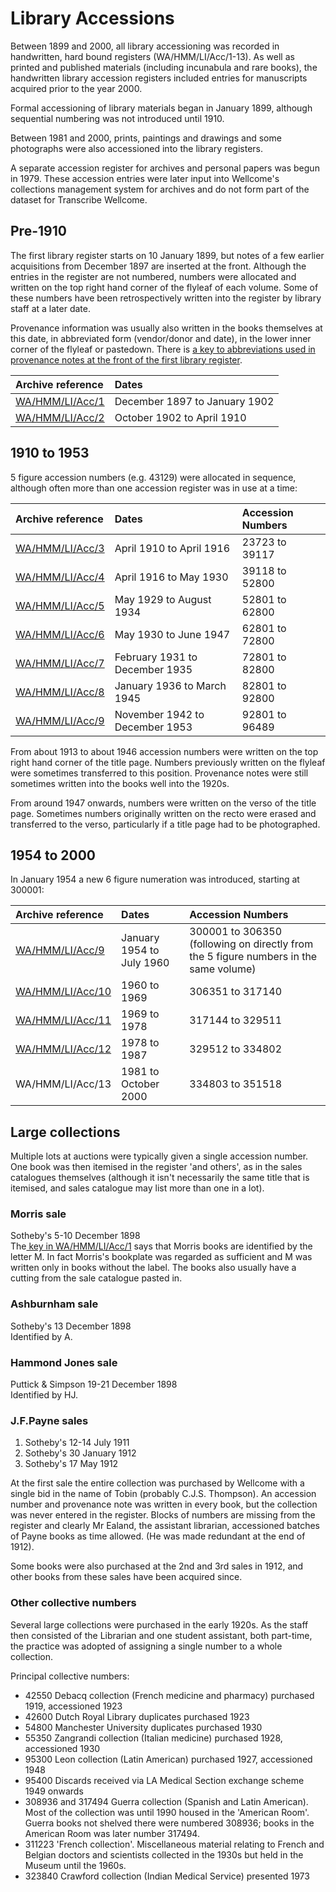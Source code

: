 # Library Accessions

Between 1899 and 2000, all library accessioning was recorded in handwritten, hard bound registers \(WA/HMM/LI/Acc/1-13\). As well as printed and published materials \(including incunabula and rare books\), the handwritten library accession registers included entries for manuscripts acquired prior to the year 2000.

Formal accessioning of library materials began in January 1899, although sequential numbering was not introduced until 1910.

Between 1981 and 2000, prints, paintings and drawings and some photographs were also accessioned into the library registers.

A separate accession register for archives and personal papers was begun in 1979. These accession entries were later input into Wellcome's collections management system for archives and do not form part of the dataset for Transcribe Wellcome.

## Pre-1910

The first library register starts on 10 January 1899, but notes of a few earlier acquisitions from December 1897 are inserted at the front. Although the entries in the register are not numbered, numbers were allocated and written on the top right hand corner of the flyleaf of each volume. Some of these numbers have been retrospectively written into the register by library staff at a later date.

Provenance information was usually also written in the books themselves at this date, in abbreviated form \(vendor/donor and date\), in the lower inner corner of the flyleaf or pastedown. There is [a key to abbreviations used in provenance notes at the front of the first library register](https://wellcomecollection.org/works/unfu5a6d/items?canvas=6&langCode=false&sierraId=b28477583&source=viewer%2Fpaginator).

| Archive reference | Dates |
| :--- | :--- |
| [WA/HMM/LI/Acc/1](https://wellcomecollection.org/works/unfu5a6d/items?sierraId=b28477583&langCode=false&canvas=1) | December 1897 to January 1902 |
| [WA/HMM/LI/Acc/2](https://wellcomecollection.org/works/ycjb8rkt/items?sierraId=b28477509&langCode=false&canvas=1) | October 1902 to April 1910 |

## 1910 to 1953

5 figure accession numbers \(e.g. 43129\) were allocated in sequence, although often more than one accession register was in use at a time:

| Archive reference | Dates | Accession Numbers |
| :--- | :--- | :--- |
| [WA/HMM/LI/Acc/3](https://wellcomecollection.org/works/tt9rxeps/items?sierraId=b28477558&langCode=false&canvas=1) | April 1910 to April 1916 | 23723 to 39117 |
| [WA/HMM/LI/Acc/4](https://wellcomecollection.org/works/rsb45bzj/items?sierraId=b28477613&langCode=false&canvas=1) | April 1916 to May 1930 | 39118 to 52800 |
| [WA/HMM/LI/Acc/5](https://wellcomecollection.org/works/djfvcpr4/items?sierraId=b28477625&langCode=false&canvas=1) | May 1929 to August 1934 | 52801 to 62800 |
| [WA/HMM/LI/Acc/6](https://wellcomecollection.org/works/hgrj7cxy/items?sierraId=b28477637&langCode=false&canvas=1) | May 1930 to June 1947 | 62801 to 72800 |
| [WA/HMM/LI/Acc/7](https://wellcomecollection.org/works/pk28769v/items?sierraId=b28477510&langCode=false&canvas=1) | February 1931 to December 1935 | 72801 to 82800 |
| [WA/HMM/LI/Acc/8](https://wellcomecollection.org/works/pdznzz9p/items?sierraId=b28477601&langCode=false&canvas=1) | January 1936 to March 1945 | 82801 to 92800 |
| [WA/HMM/LI/Acc/9](https://wellcomecollection.org/works/szr5wtyv/items?sierraId=b28477522&langCode=false&canvas=1) | November 1942 to December 1953 | 92801 to 96489 |

From about 1913 to about 1946 accession numbers were written on the top right hand corner of the title page. Numbers previously written on the flyleaf were sometimes transferred to this position. Provenance notes were still sometimes written into the books well into the 1920s.

From around 1947 onwards, numbers were written on the verso of the title page. Sometimes numbers originally written on the recto were erased and transferred to the verso, particularly if a title page had to be photographed.

## 1954 to 2000

In January 1954 a new 6 figure numeration was introduced, starting at 300001:

| Archive reference | Dates | Accession Numbers |
| :--- | :--- | :--- |
| [WA/HMM/LI/Acc/9](https://wellcomecollection.org/works/szr5wtyv/items?sierraId=b28477522&langCode=false&canvas=1) | January 1954 to July 1960 | 300001 to 306350 \(following on directly from the 5 figure numbers in the same volume\) |
| [WA/HMM/LI/Acc/10](https://wellcomecollection.org/works/tmx7qd9y/items?sierraId=b28477534&langCode=false&canvas=1) | 1960 to 1969 | 306351 to 317140 |
| [WA/HMM/LI/Acc/11](https://wellcomecollection.org/works/cdxch58r/items?sierraId=b28477546&langCode=false&canvas=1) | 1969 to 1978 | 317144 to 329511 |
| [WA/HMM/LI/Acc/12](https://wellcomecollection.org/works/hp3b76ds/items?sierraId=b28477194&langCode=false&canvas=1) | 1978 to 1987 | 329512 to 334802 |
| WA/HMM/LI/Acc/13 | 1981 to October 2000 | 334803 to 351518 |

## Large collections

Multiple lots at auctions were typically given a single accession number. One book was then itemised in the register 'and others', as in the sales catalogues themselves \(although it isn't necessarily the same title that is itemised, and sales catalogue may list more than one in a lot\).

### Morris sale

Sotheby's 5-10 December 1898  
The[ key in WA/HMM/LI/Acc/1](https://wellcomecollection.org/works/unfu5a6d/items?canvas=6&langCode=false&sierraId=b28477583&source=viewer%2Fpaginator) says that Morris books are identified by the letter M. In fact Morris's bookplate was regarded as sufficient and M was written only in books without the label. The books also usually have a cutting from the sale catalogue pasted in.

### Ashburnham sale

Sotheby's 13 December 1898  
Identified by A.

### Hammond Jones sale

Puttick & Simpson 19-21 December 1898  
Identified by HJ.

### J.F.Payne sales

1. Sotheby's 12-14 July 1911
2. Sotheby's 30 January 1912
3. Sotheby's 17 May 1912

At the first sale the entire collection was purchased by Wellcome with a single bid in the name of Tobin \(probably C.J.S. Thompson\). An accession number and provenance note was written in every book, but the collection was never entered in the register. Blocks of numbers are missing from the register and clearly Mr Ealand, the assistant librarian, accessioned batches of Payne books as time allowed. \(He was made redundant at the end of 1912\).

Some books were also purchased at the 2nd and 3rd sales in 1912, and other books from these sales have been acquired since.

### Other collective numbers

Several large collections were purchased in the early 1920s. As the staff then consisted of the Librarian and one student assistant, both part-time, the practice was adopted of assigning a single number to a whole collection.

Principal collective numbers:

* 42550 Debacq collection \(French medicine and pharmacy\) purchased 1919, accessioned 1923
* 42600 Dutch Royal Library duplicates purchased 1923
* 54800 Manchester University duplicates purchased 1930
* 55350 Zangrandi collection \(Italian medicine\) purchased 1928, accessioned 1930
* 95300 Leon collection \(Latin American\) purchased 1927, accessioned 1948
* 95400 Discards received via LA Medical Section exchange scheme 1949 onwards
* 308936 and 317494 Guerra collection \(Spanish and Latin American\). Most of the collection was until 1990 housed in the 'American Room'. Guerra books not shelved there were numbered 308936; books in the American Room was later number 317494.
* 311223 'French collection'. Miscellaneous material relating to French and Belgian doctors and scientists collected in the 1930s but held in the Museum until the 1960s.
* 323840 Crawford collection \(Indian Medical Service\) presented 1973

